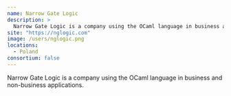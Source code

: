 ```yaml
---
name: Narrow Gate Logic
description: > 
  Narrow Gate Logic is a company using the OCaml language in business and non-business applications.
site: "https://nglogic.com"
image: /users/nglogic.png
locations: 
  - Poland
consortium: false
---
```


Narrow Gate Logic is a company using the OCaml language in business and non-business applications.
